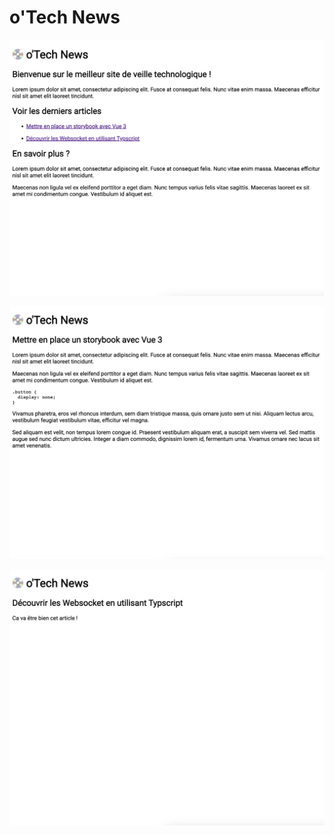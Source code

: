 # o'Tech News

![](screenshots/home.png)

![](screenshots/article1.png)

![](screenshots/article2.png)